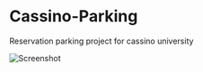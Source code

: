 # Cassino-Parking
Reservation parking project for cassino university


![Screenshot](Screen/login.jpeg)
